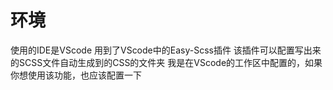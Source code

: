 <!--
 * @Author: D_bxg
 * @Date: 2020-12-10 11:12:35
 * @LastEditors: D_bxg
 * @LastEditTime: 2020-12-10 11:21:04
 * @Description: file content
 * @FilePath: \registration\src\static\scss\README.md
-->
# 环境
使用的IDE是VScode
用到了VScode中的Easy-Scss插件
该插件可以配置写出来的SCSS文件自动生成到的CSS的文件夹
我是在VScode的工作区中配置的，如果你想使用该功能，也应该配置一下
